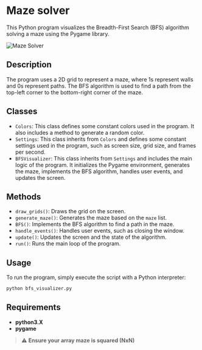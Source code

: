 # Maze solver

This Python program visualizes the Breadth-First Search (BFS) algorithm solving a maze using the Pygame library.

![Maze Solver](maze-solver.gif)

## Description

The program uses a 2D grid to represent a maze, where 1s represent walls and 0s represent paths. The BFS algorithm is used to find a path from the top-left corner to the bottom-right corner of the maze.

## Classes

- `Colors`: This class defines some constant colors used in the program. It also includes a method to generate a random color.
- `Settings`: This class inherits from `Colors` and defines some constant settings used in the program, such as screen size, grid size, and frames per second.
- `BFSVisualizer`: This class inherits from `Settings` and includes the main logic of the program. It initializes the Pygame environment, generates the maze, implements the BFS algorithm, handles user events, and updates the screen.

## Methods

- `draw_grids()`: Draws the grid on the screen.
- `generate_maze()`: Generates the maze based on the `maze` list.
- `BFS()`: Implements the BFS algorithm to find a path in the maze.
- `handle_events()`: Handles user events, such as closing the window.
- `update()`: Updates the screen and the state of the algorithm.
- `run()`: Runs the main loop of the program.

## Usage

To run the program, simply execute the script with a Python interpreter:

```bash
python bfs_visualizer.py
```

## Requirements
- **python3.X**
- **pygame**

> :warning: **Ensure your array maze is squared (NxN)**
